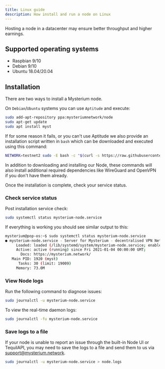 ```yaml
---
title: Linux guide
description: How install and run a node on Linux
---
```


Hosting a node in a datacenter may ensure better throughput and higher earnings.
 
## Supported operating systems
- Raspbian 9/10
- Debian 9/10
- Ubuntu 18.04/20.04


## Installation
There are two ways to install a Mysterium node.

On  `Debian`/`Ubuntu`  systems you can use  `Aptitude`  and execute:


```bash
sudo add-apt-repository ppa:mysteriumnetwork/node
sudo apt-get update
sudo apt install myst
```

If for some reason it fails, or you can't use Aptitude we also provide an installation script written in `bash` which can be downloaded and executed using this command:

```bash
NETWORK=testnet2 sudo -E bash -c "$(curl -s https://raw.githubusercontent.com/mysteriumnetwork/node/master/install.sh)"
```

In addition to downloading and installing our Node, these commands will also install additional required dependencies like WireGuard and OpenVPN if you don't have them already.

Once the installation is complete, check your service status.

### Check service status

Post installation service check:
```bash
sudo systemctl status mysterium-node.service
```

If everything is working you should see similar output to this:

```bash
mysterium@pop-os:~$ sudo systemctl status mysterium-node.service 
● mysterium-node.service - Server for Mysterium - decentralised VPN Network
     Loaded: loaded (/lib/systemd/system/mysterium-node.service; enabled; vendor preset: enabled)
     Active: active (running) since Fri 2021-01-04 00:00:00 GMT;
       Docs: https://mysterium.network/
   Main PID: 1920 (myst)
      Tasks: 30 (limit: 19009)
     Memory: 73.0M
```

### View Node logs
Run the following command to diagnose issues:
```bash
sudo journalctl -u mysterium-node.service
```

To view the real-time daemon logs:

```bash
sudo journalctl -fu mysterium-node.service
```

### Save logs to a file
If your node is unable to report an issue through the built-in Node UI or TequilAPI, you may need to save the logs to a file and send them to us via [support@mysterium.network](mailto:support@mysterium.network).

```bash
sudo journalctl -u mysterium-node.service > node.logs
```
